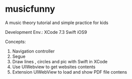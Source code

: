 # musicfunny
A music theory tutorial and simple practice for kids

Development Env.:
XCode 7.3 Swift iOS9

Concepts:
1) Navigation controller
2) Segue
3) Draw lines , circles and pic with Swift in XCode
4) Use UIWebview to get websites contents
5) Extension UIWebView to load and show PDF file contens
